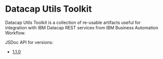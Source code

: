 # Datacap Utils Toolkit

Datacap Utils Toolkit is a collection of re-usable artifacts useful for integration with IBM Datacap REST services from IBM Business Automation Workflow.

JSDoc API for versions:

- <a href="https://apollo-business-automation.github.io/datacap-utils-toolkit/1.1.0" target="_blank">1.1.0</a>
